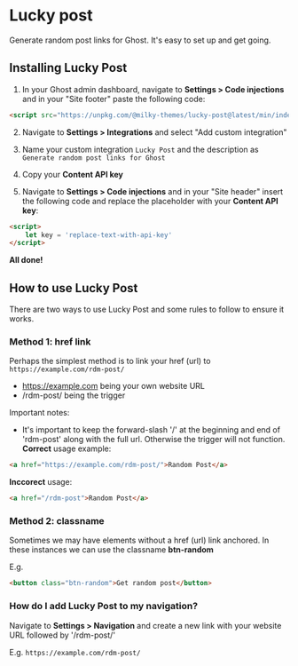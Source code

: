 # Lucky post

Generate random post links for Ghost. It's easy to set up and get going.

## Installing Lucky Post

1. In your Ghost admin dashboard, navigate to **Settings > Code injections** and in your "Site footer" paste the following code:
```html
<script src="https://unpkg.com/@milky-themes/lucky-post@latest/min/index-min.js"></script>
```

2. Navigate to **Settings > Integrations** and select "Add custom integration"

3. Name your custom integration `Lucky Post` and the description as `Generate random post links for Ghost`

4. Copy your **Content API key**

5. Navigate to **Settings > Code injections** and in your "Site header" insert the following code and replace the placeholder with your **Content API key**:
```html
<script>
    let key = 'replace-text-with-api-key'
</script>
```

**All done!**

## How to use Lucky Post

There are two ways to use Lucky Post and some rules to follow to ensure it works.

### Method 1: href link

Perhaps the simplest method is to link your href (url) to ``https://example.com/rdm-post/``
- https://example.com being your own website URL
- /rdm-post/ being the trigger

Important notes:
- It's important to keep the forward-slash '/' at the beginning and end of 'rdm-post' along with the full url. Otherwise the trigger will not function.
**Correct** usage example:
```html
<a href="https://example.com/rdm-post/">Random Post</a>
```
**Inccorect** usage:
```html
<a href="/rdm-post">Random Post</a>
```

### Method 2: classname

Sometimes we may have elements without a href (url) link anchored. In these instances we can use the classname **btn-random**

E.g.
```html
<button class="btn-random">Get random post</button>
```

### How do I add Lucky Post to my navigation?

Navigate to **Settings > Navigation** and create a new link with your website URL followed by '/rdm-post/'

E.g. `https://example.com/rdm-post/`